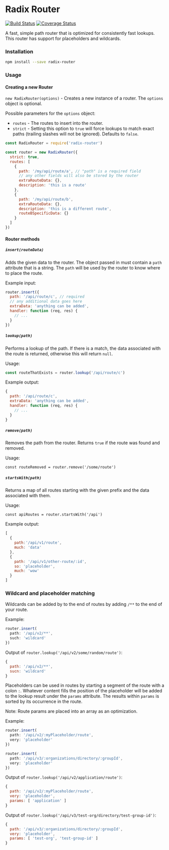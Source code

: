 # Radix Router

[![Build Status](https://travis-ci.org/charlieduong94/radix-router.svg?branch=master)](https://travis-ci.org/charlieduong94/radix-router)
[![Coverage Status](https://coveralls.io/repos/github/charlieduong94/radix-router/badge.svg?branch=master)](https://coveralls.io/github/charlieduong94/radix-router?branch=master)

A fast, simple path router that is optimized for consistently fast lookups. This router
has support for placeholders and wildcards.

### Installation
```bash
npm install --save radix-router
```

### Usage

#### Creating a new Router

`new RadixRouter(options)` - Creates a new instance of a router. The `options` object is optional.

Possible parameters for the `options` object:

- `routes` - The routes to insert into the router.
- `strict` - Setting this option to `true` will force lookups to match exact paths (trailing slashes will not be ignored). Defaults to `false`.

```js
const RadixRouter = require('radix-router')

const router = new RadixRouter({
  strict: true,
  routes: [
    {
      path: '/my/api/route/a', // "path" is a required field
      // any other fields will also be stored by the router
      extraRouteData: {},
      description: 'this is a route'
    },
    {
      path: '/my/api/route/b',
      extraRouteData: {},
      description: 'this is a different route',
      routeBSpecificData: {}
    }
  ]
})
```

#### Router methods

##### `insert(routeData)`

Adds the given data to the router. The object passed in must contain a `path` attribute that is a string.
The `path` will be used by the router to know where to place the route.

Example input:
```js
router.insert({
  path: '/api/route/c', // required
  // any additional data goes here
  extraData: 'anything can be added',
  handler: function (req, res) {
    // ...
  }
})
```

##### `lookup(path)`

Performs a lookup of the path. If there is a match, the data associated with the
route is returned, otherwise this will return `null`.

Usage:

```js
const routeThatExists = router.lookup('/api/route/c')
```

Example output:

```js
{
  path: '/api/route/c',
  extraData: 'anything can be added',
  handler: function (req, res) {
    // ...
  }
}
```

##### `remove(path)`

Removes the path from the router. Returns `true` if the route was found and removed.

Usage:

```
const routeRemoved = router.remove('/some/route')
```

##### `startsWith(path)`

Returns a map of all routes starting with the given prefix and the data associated with them.

Usage:

```
const apiRoutes = router.startsWith('/api')
```

Example output:

```js
[
  {
    path:'/api/v1/route',
    much: 'data'
  },
  {
    path: '/api/v1/other-route/:id',
    so: 'placeholder',
    much: 'wow'
  }
]
```

### Wildcard and placeholder matching

Wildcards can be added by to the end of routes by adding `/**` to the end of your route.

Example:

```js
router.insert(
  path: '/api/v2/**',
  such: 'wildcard'
})
```

Output of `router.lookup('/api/v2/some/random/route')`:
```js
{
  path: '/api/v2/**',
  sucn: 'wildcard'
}
```

Placeholders can be used in routes by starting a segment of the route with a colon `:`. Whatever
content fills the position of the placeholder will be added to the lookup result
under the `params` attribute. The results within `params` is sorted by its occurrence
in the route.

Note: Route params are placed into an array as an optimization.

Example:

```js
router.insert(
  path: '/api/v2/:myPlaceholder/route',
  very: 'placeholder'
})

router.insert(
  path: '/api/v3/:organizations/directory/:groupId',
  very: 'placeholder'
})
```

Output of `router.lookup('/api/v2/application/route')`:
```js
{
  path: '/api/v2/:myPlaceholder/route',
  very: 'placeholder',
  params: [ 'application' ]
}
```

Output of `router.lookup('/api/v3/test-org/directory/test-group-id')`:
```js
{
  path: '/api/v3/:organizations/directory/:groupId',
  very: 'placeholder',
  params: [ 'test-org', 'test-group-id' ]
}
```
